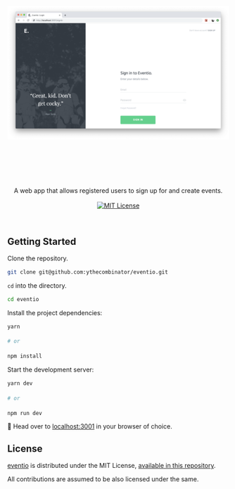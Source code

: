 <h1 align="center">
	<img src="preview.png" alt="Eventio" width="800px">
	<br>
	<br>
</h1>

<br>
<br>

<p align="center">
	A web app that allows registered users to sign up for and create events.
<br>
<br>

<a href="LICENSE.md">
    <img src="https://img.shields.io/badge/license-MIT-brightgreen.svg" alt="MIT License">
</a>

</p>
<br>

## Getting Started

Clone the repository.

```sh
git clone git@github.com:ythecombinator/eventio.git
```

`cd` into the directory.

```sh
cd eventio
```

Install the project dependencies:

```sh
yarn

# or

npm install
```

Start the development server:

```sh
yarn dev

# or

npm run dev
```

🚀 Head over to [localhost:3001](http://localhost:3001) in your browser of choice.

## License

[eventio](https://github.com/ythecombinator/eventio) is distributed under
the MIT License, [available in this repository](LICENSE.MD).

All contributions are assumed to be also licensed under the same.
